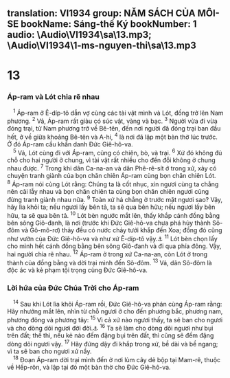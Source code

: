 translation: VI1934
group: NĂM SÁCH CỦA MÔI-SE
bookName: Sáng-thế Ký 
bookNumber: 1
audio: \Audio\VI1934\sa\13.mp3; \Audio\VI1934\1-ms-nguyen-thi\sa\13.mp3
-------

<div class="title"><h1>13</h1><h3>Áp-ram và Lót chia rẽ nhau</h3></div>
<span class="verse sa_13_1"> <sup>1</sup> Áp-ram ở Ê-díp-tô dẫn vợ cùng các tài vật mình và Lót, đồng trở lên Nam phương. </span>
<span class="verse sa_13_2"><sup>2</sup> Vả, Áp-ram rất giàu có súc vật, vàng và bạc. </span>
<span class="verse sa_13_3"><sup>3</sup> Người vừa đi vừa đóng trại, từ Nam phương trở về Bê-tên, đến nơi người đã đóng trại ban đầu hết, ở về giữa khoảng Bê-tên và A-hi, </span>
<span class="verse sa_13_4"><sup>4</sup> là nơi đã lập một bàn thờ lúc trước. Ở đó Áp-ram cầu khẩn danh Đức Giê-hô-va. <br/></span>
<span class="verse sa_13_5"> <sup>5</sup> Vả, Lót cùng đi với Áp-ram, cũng có chiên, bò, và trại. </span>
<span class="verse sa_13_6"><sup>6</sup> Xứ đó không đủ chỗ cho hai người ở chung, vì tài vật rất nhiều cho đến đỗi không ở chung nhau được. </span>
<span class="verse sa_13_7"><sup>7</sup> Trong khi dân Ca-na-an và dân Phê-rê-sít ở trong xứ, xảy có chuyện tranh giành của bọn chăn chiên Áp-ram cùng bọn chăn chiên Lót. </span>
<span class="verse sa_13_8"><sup>8</sup> Áp-ram nói cùng Lót rằng: Chúng ta là cốt nhục, xin ngươi cùng ta chẳng nên cãi lẫy nhau và bọn chăn chiên ta cùng bọn chăn chiên ngươi cũng đừng tranh giành nhau nữa. </span>
<span class="verse sa_13_9"><sup>9</sup> Toàn xứ há chẳng ở trước mặt ngươi sao? Vậy, hãy lìa khỏi ta; nếu ngươi lấy bên tả, ta sẽ qua bên hữu; nếu ngươi lấy bên hữu, ta sẽ qua bên tả. </span>
<span class="verse sa_13_10"><sup>10</sup> Lót bèn ngước mắt lên, thấy khắp cánh đồng bằng bên sông Giô-đanh, là nơi (trước khi Đức Giê-hô-va chưa phá hủy thành Sô-đôm và Gô-mô-rơ) thảy đều có nước chảy tưới khắp đến Xoa; đồng đó cũng như vườn của Đức Giê-hô-va và như xứ Ê-díp-tô vậy.<a data-toggle="tooltip" data-placement="bottom" title="Sa 2:10">⚓</a></span>
<span class="verse sa_13_11"><sup>11</sup> Lót bèn chọn lấy cho mình hết cánh đồng bằng bên sông Giô-đanh và đi qua phía đông. Vậy, hai người chia rẽ nhau. </span>
<span class="verse sa_13_12"><sup>12</sup> Áp-ram ở trong xứ Ca-na-an, còn Lót ở trong thành của đồng bằng và dời trại mình đến Sô-đôm. </span>
<span class="verse sa_13_13"><sup>13</sup> Vả, dân Sô-đôm là độc ác và kẻ phạm tội trọng cùng Đức Giê-hô-va. <br/></span>
<div class="title"><h3>Lời hứa của Đức Chúa Trời cho Áp-ram</h3></div>
<span class="verse sa_13_14"> <sup>14</sup> Sau khi Lót lìa khỏi Áp-ram rồi, Đức Giê-hô-va phán cùng Áp-ram rằng: Hãy nhướng mắt lên, nhìn từ chỗ ngươi ở cho đến phương bắc, phương nam, phương đông và phương tây: </span>
<span class="verse sa_13_15"><sup>15</sup> Vì cả xứ nào ngươi thấy, ta sẽ ban cho ngươi và cho dòng dõi ngươi đời đời.<a data-toggle="tooltip" data-placement="bottom" title="Cong 7:5">⚓</a></span>
<span class="verse sa_13_16"><sup>16</sup> Ta sẽ làm cho dòng dõi ngươi như bụi trên đất; thế thì, nếu kẻ nào đếm đặng bụi trên đất, thì cũng sẽ đếm đặng dòng dõi ngươi vậy. </span>
<span class="verse sa_13_17"><sup>17</sup> Hãy đứng dậy đi khắp trong xứ, bề dài và bề ngang; vì ta sẽ ban cho ngươi xứ nầy. <br/></span>
<span class="verse sa_13_18"> <sup>18</sup> Đoạn Áp-ram dời trại mình đến ở nơi lùm cây dẻ bộp tại Mam-rê, thuộc về Hếp-rôn, và lập tại đó một bàn thờ cho Đức Giê-hô-va. <br/></span>
